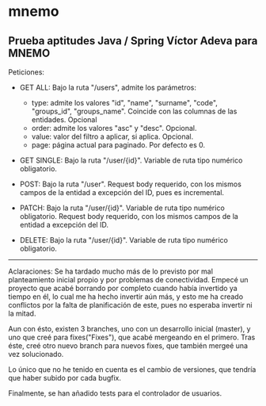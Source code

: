 # mnemo
Prueba aptitudes Java / Spring Víctor Adeva para MNEMO
-----------------------------------------------------------------------------------------------------------------------------------------------------------------

Peticiones:
 - GET ALL: Bajo la ruta "/users", admite los parámetros:
   - type: admite los valores "id", "name", "surname", "code", "groups_id", "groups_name". Coincide con las columnas de las entidades. Opcional
   - order: admite los valores "asc" y "desc". Opcional.
   - value: valor del filtro a aplicar, si aplica. Opcional.
   - page: página actual para paginado. Por defecto es 0.
   
 - GET SINGLE: Bajo la ruta "/user/{id}". Variable de ruta tipo numérico obligatorio.
 - POST: Bajo la ruta "/user". Request body requerido, con los mismos campos de la entidad a excepción del ID, pues es incremental.
 - PATCH: Bajo la ruta "/user/{id}". Variable de ruta tipo numérico obligatorio. Request body requerido, con los mismos campos de la entidad a excepción del ID.
 - DELETE: Bajo la ruta "/user/{id}". Variable de ruta tipo numérico obligatorio.
 
------------------------------------------------------------------------------------------------------------------------------------------------------------------

Aclaraciones: 
Se ha tardado mucho más de lo previsto por mal planteamiento inicial propio y por problemas de conectividad. Empecé un proyecto que acabé borrando por completo cuando había invertido ya tiempo en él, lo cual me ha hecho invertir aún más, y esto me ha creado conflictos por la falta de planificación de este, pues no esperaba invertir ni la mitad.

Aun con ésto, existen 3 branches, uno con un desarrollo inicial (master), y uno que creé para fixes("Fixes"), que acabé mergeando en el primero.
Tras éste, creé otro nuevo branch para nuevos fixes, que también mergeé una vez solucionado.

Lo único que no he tenido en cuenta es el cambio de versiones, que tendría que haber subido por cada bugfix.

Finalmente, se han añadido tests para el controlador de usuarios. 

